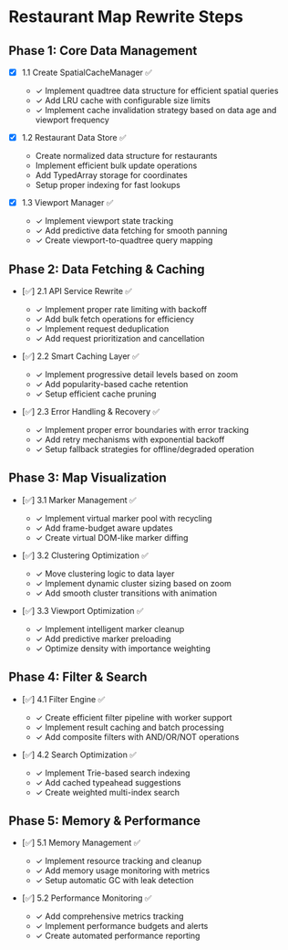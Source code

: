 # Restaurant Map Rewrite Steps

## Phase 1: Core Data Management
- [x] 1.1 Create SpatialCacheManager ✅
  - ✓ Implement quadtree data structure for efficient spatial queries
  - ✓ Add LRU cache with configurable size limits
  - ✓ Implement cache invalidation strategy based on data age and viewport frequency

- [x] 1.2 Restaurant Data Store ✅
  - Create normalized data structure for restaurants
  - Implement efficient bulk update operations
  - Add TypedArray storage for coordinates
  - Setup proper indexing for fast lookups

- [x] 1.3 Viewport Manager ✅
  - ✓ Implement viewport state tracking
  - ✓ Add predictive data fetching for smooth panning
  - ✓ Create viewport-to-quadtree query mapping

## Phase 2: Data Fetching & Caching
- [✅] 2.1 API Service Rewrite ✅
  - ✓ Implement proper rate limiting with backoff
  - ✓ Add bulk fetch operations for efficiency
  - ✓ Implement request deduplication
  - ✓ Add request prioritization and cancellation

- [✅] 2.2 Smart Caching Layer ✅
  - ✓ Implement progressive detail levels based on zoom
  - ✓ Add popularity-based cache retention
  - ✓ Setup efficient cache pruning

- [✅] 2.3 Error Handling & Recovery ✅
  - ✓ Implement proper error boundaries with error tracking
  - ✓ Add retry mechanisms with exponential backoff
  - ✓ Setup fallback strategies for offline/degraded operation

## Phase 3: Map Visualization
- [✅] 3.1 Marker Management ✅
  - ✓ Implement virtual marker pool with recycling
  - ✓ Add frame-budget aware updates
  - ✓ Create virtual DOM-like marker diffing

- [✅] 3.2 Clustering Optimization ✅
  - ✓ Move clustering logic to data layer
  - ✓ Implement dynamic cluster sizing based on zoom
  - ✓ Add smooth cluster transitions with animation

- [✅] 3.3 Viewport Optimization ✅
  - ✓ Implement intelligent marker cleanup
  - ✓ Add predictive marker preloading
  - ✓ Optimize density with importance weighting

## Phase 4: Filter & Search
- [✅] 4.1 Filter Engine ✅
  - ✓ Create efficient filter pipeline with worker support
  - ✓ Implement result caching and batch processing
  - ✓ Add composite filters with AND/OR/NOT operations

- [✅] 4.2 Search Optimization ✅
  - ✓ Implement Trie-based search indexing
  - ✓ Add cached typeahead suggestions
  - ✓ Create weighted multi-index search

## Phase 5: Memory & Performance
- [✅] 5.1 Memory Management ✅
  - ✓ Implement resource tracking and cleanup
  - ✓ Add memory usage monitoring with metrics
  - ✓ Setup automatic GC with leak detection

- [✅] 5.2 Performance Monitoring ✅
  - ✓ Add comprehensive metrics tracking
  - ✓ Implement performance budgets and alerts
  - ✓ Create automated performance reporting